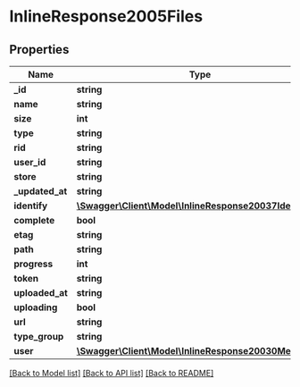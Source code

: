 # InlineResponse2005Files

## Properties
Name | Type | Description | Notes
------------ | ------------- | ------------- | -------------
**_id** | **string** |  | [optional] 
**name** | **string** |  | [optional] 
**size** | **int** |  | [optional] 
**type** | **string** |  | [optional] 
**rid** | **string** |  | [optional] 
**user_id** | **string** |  | [optional] 
**store** | **string** |  | [optional] 
**_updated_at** | **string** |  | [optional] 
**identify** | [**\Swagger\Client\Model\InlineResponse20037Identify**](InlineResponse20037Identify.md) |  | [optional] 
**complete** | **bool** |  | [optional] 
**etag** | **string** |  | [optional] 
**path** | **string** |  | [optional] 
**progress** | **int** |  | [optional] 
**token** | **string** |  | [optional] 
**uploaded_at** | **string** |  | [optional] 
**uploading** | **bool** |  | [optional] 
**url** | **string** |  | [optional] 
**type_group** | **string** |  | [optional] 
**user** | [**\Swagger\Client\Model\InlineResponse20030MessageU**](InlineResponse20030MessageU.md) |  | [optional] 

[[Back to Model list]](../../README.md#documentation-for-models) [[Back to API list]](../../README.md#documentation-for-api-endpoints) [[Back to README]](../../README.md)

